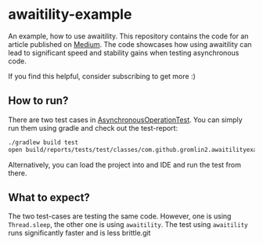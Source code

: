 # awaitility-example
An example, how to use awaitility.
This repository contains the code for an article published on [Medium](https://medium.com/@davidgroemling/why-is-testing-with-thread-sleep-a-bad-idea-and-what-can-you-do-instead-3aad1d26a787).
The code showcases how using awaitility can lead to significant speed and stability gains when testing asynchronous code.

If you find this helpful, consider subscribing to get more :)

## How to run?
There are two test cases in [AsynchronousOperationTest](https://github.com/gromlin2/awaitility-example/blob/main/src/test/java/com/github/gromlin2/awaitilityexample/AsynchronousOperationTest.java).
You can simply run them using gradle and check out the test-report:
```bash
./gradlew build test
open build/reports/tests/test/classes/com.github.gromlin2.awaitilityexample.AsynchronousOperationTest.html
```

Alternatively, you can load the project into and IDE and run the test from there.

## What to expect?
The two test-cases are testing the same code. However, one is using `Thread.sleep`, the other one is using `awaitility`.
The test using `awaitility` runs significantly faster and is less brittle.git